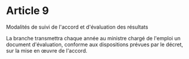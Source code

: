 # Article 9

  
Modalités de suivi de l'accord et d'évaluation des résultats

  
La branche transmettra chaque année au ministre chargé de l'emploi un document d'évaluation, conforme aux dispositions prévues par le décret, sur la mise en œuvre de l'accord.


